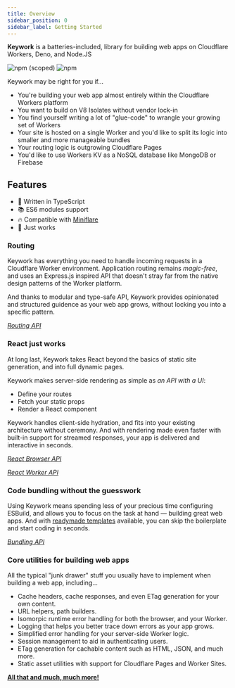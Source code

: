 ```yaml
---
title: Overview
sidebar_position: 0
sidebar_label: Getting Started
---
```


**Keywork** is a batteries-included, library for building web apps on Cloudflare Workers, Deno, and Node.JS

![npm (scoped)](https://img.shields.io/npm/v/keywork)
![npm](https://img.shields.io/npm/dm/keywork)

Keywork may be right for you if...

- You're building your web app almost entirely within the Cloudflare Workers platform
- You want to build on V8 Isolates without vendor lock-in
- You find yourself writing a lot of "glue-code" to wrangle your growing set of Workers
- Your site is hosted on a single Worker and you'd like to split its logic into smaller and more manageable bundles
- Your routing logic is outgrowing Cloudflare Pages
- You'd like to use Workers KV as a NoSQL database like MongoDB or Firebase

## Features

- 💪 Written in TypeScript
- 📚 ES6 modules support
- 🔥 Compatible with [Miniflare](https://miniflare.dev/)
- 🙏 Just works

### Routing

Keywork has everything you need to handle incoming requests in a Cloudflare Worker environment.
Application routing remains _magic-free_, and uses an Express.js inspired API that doesn't stray far from
the native design patterns of the Worker platform.

And thanks to modular and type-safe API, Keywork provides opinionated and structured
guidence as your web app grows, without locking you into a specific pattern.

_[Routing API](/api/modules/routing)_

### React just works

At long last, Keywork takes React beyond the basics of static site generation, and into full dynamic pages.

Keywork makes server-side rendering as simple as _an API with a UI_:

- Define your routes
- Fetch your static props
- Render a React component

Keywork handles client-side hydration, and fits into your existing architecture without ceremony.
And with rendering made even faster with built-in support for streamed responses,
your app is delivered and interactive in seconds.

_[React Browser API](/api/modules/react-browser)_

_[React Worker API](/api/modules/react-worker)_

### Code bundling without the guesswork

Using Keywork means spending less of your precious time configuring ESBuild,
and allows you to focus on the task at hand — building great web apps.
And with [readymade templates](https://github.com/nirrius/keywork-example-react-esbuild) available,
you can skip the boilerplate and start coding in seconds.

_[Bundling API](/api/modules/bundling)_

### Core utilities for building web apps

All the typical "junk drawer" stuff you usually have to implement when building a web app,
including...

- Cache headers, cache responses, and even ETag generation for your own content.
- URL helpers, path builders.
- Isomorpic runtime error handling for both the browser, and your Worker.
- Logging that helps you better trace down errors as your app grows.
- Simplified error handling for your server-side Worker logic.
- Session management to aid in authenticating users.
- ETag generation for cachable content such as HTML, JSON, and much more.
- Static asset utilities with support for Cloudflare Pages and Worker Sites.

[**All that and much, much more!**](/api/modules/)
